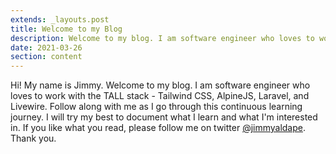 ```yaml
---
extends: _layouts.post
title: Welcome to my Blog
description: Welcome to my blog. I am software engineer who loves to work with the TALL stack - Tailwind CSS, AlpineJS, Laravel, and Livewire.
date: 2021-03-26
section: content
---
```


Hi! My name is Jimmy. Welcome to my blog. I am software engineer who loves to work with the TALL stack - Tailwind CSS, AlpineJS, Laravel, and Livewire. Follow along with me as I go through this continuous learning journey. I will try my best to document what I learn and what I'm interested in. If you like what you read, please follow me on twitter [@jimmyaldape](https://twitter.com/jimmyaldape). Thank you.
